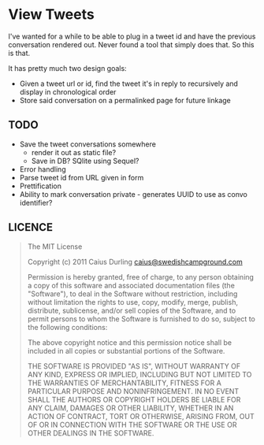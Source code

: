 # View Tweets

I've wanted for a while to be able to plug in a tweet id and have the previous conversation rendered out. Never found a tool that simply does that. So this is that.

It has pretty much two design goals:

* Given a tweet url or id, find the tweet it's in reply to recursively and display in chronological order
* Store said conversation on a permalinked page for future linkage

## TODO

* Save the tweet conversations somewhere
	* render it out as static file?
	* Save in DB? SQlite using Sequel?
* Error handling
* Parse tweet id from URL given in form
* Prettification
* Ability to mark conversation private - generates UUID to use as convo identifier?

## LICENCE

> The MIT License
> 
> Copyright (c) 2011 Caius Durling <caius@swedishcampground.com>
> 
> Permission is hereby granted, free of charge, to any person obtaining a copy of this software and associated documentation files (the "Software"), to deal in the Software without restriction, including without limitation the rights to use, copy, modify, merge, publish, distribute, sublicense, and/or sell copies of the Software, and to permit persons to whom the Software is furnished to do so, subject to the following conditions:
> 
> The above copyright notice and this permission notice shall be included in all copies or substantial portions of the Software.
> 
> THE SOFTWARE IS PROVIDED "AS IS", WITHOUT WARRANTY OF ANY KIND, EXPRESS OR IMPLIED, INCLUDING BUT NOT LIMITED TO THE WARRANTIES OF MERCHANTABILITY, FITNESS FOR A PARTICULAR PURPOSE AND NONINFRINGEMENT. IN NO EVENT SHALL THE AUTHORS OR COPYRIGHT HOLDERS BE LIABLE FOR ANY CLAIM, DAMAGES OR OTHER LIABILITY, WHETHER IN AN ACTION OF CONTRACT, TORT OR OTHERWISE, ARISING FROM, OUT OF OR IN CONNECTION WITH THE SOFTWARE OR THE USE OR OTHER DEALINGS IN THE SOFTWARE.
